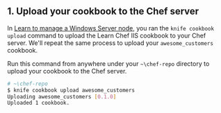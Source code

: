 ## 1. Upload your cookbook to the Chef server

In [Learn to manage a Windows Server node](/manage-a-node/windows/), you ran the `knife cookbook upload` command to upload the Learn Chef IIS cookbook to your Chef server. We'll repeat the same process to upload your `awesome_customers` cookbook.

Run this command from anywhere under your <code class="file-path">~\chef-repo</code> directory to upload your cookbook to the Chef server.

```bash
# ~\chef-repo
$ knife cookbook upload awesome_customers
Uploading awesome_customers [0.1.0]
Uploaded 1 cookbook.
```
